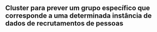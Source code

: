 ## Cluster para prever um grupo específico que corresponde a uma determinada instância de dados de recrutamentos de pessoas
